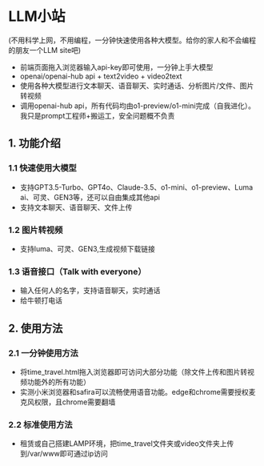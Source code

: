 # LLM小站
(不用科学上网，不用编程，一分钟快速使用各种大模型。给你的家人和不会编程的朋友一个LLM site吧)
- 前端页面拖入浏览器输入api-key即可使用，一分钟上手大模型
- openai/openai-hub api + text2video + video2text 
- 使用各种大模型进行文本聊天、语音聊天、实时通话、分析图片/文件、图片转视频
- 调用openai-hub api，所有代码均由o1-preview/o1-mini完成（自我进化）。我只是prompt工程师+搬运工，安全问题概不负责

## 1. 功能介绍
### 1.1 快速使用大模型
- 支持GPT3.5-Turbo、GPT4o、Claude-3.5、o1-mini、o1-preview、Luma ai、可灵、GEN3等，还可以自由集成其他api
- 支持文本聊天、语音聊天、文件上传
### 1.2 图片转视频
- 支持luma、可灵、GEN3,生成视频下载链接
### 1.3 语音接口（Talk with everyone）
- 输入任何人的名字，支持语音聊天，实时通话
- 给牛顿打电话

## 2. 使用方法
### 2.1 一分钟使用方法
- 将time_travel.html拖入浏览器即可访问大部分功能（除文件上传和图片转视频功能外的所有功能）
- 实测小米浏览器和safira可以流畅使用语音功能。edge和chrome需要授权麦克风权限，且chrome需要翻墙

### 2.2 标准使用方法
- 租赁或自己搭建LAMP环境，把time_travel文件夹或video文件夹上传到/var/www即可通过ip访问

